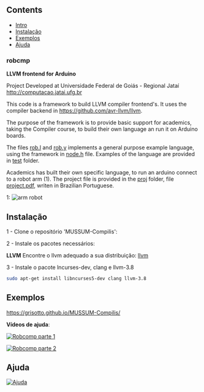 ## Contents

- [Intro](#robcmp)
- [Instalação](#Installation)
- [Exemplos](#Exemplos)
- [Ajuda](#Ajuda)


<a name="robcmp"></a>
### robcmp
**LLVM frontend for Arduino**

Project Developed at Universidade Federal de Goiás - Regional Jataí
http://computacao.jatai.ufg.br

This code is a framework to build LLVM compiler frontend's. It uses the compiler backend in https://github.com/avr-llvm/llvm.

The purpose of the framework is to provide basic support for academics, taking the Compiler course, to build their own language an run it on Arduino boards.

The files [rob.l](/rob.l) and [rob.y](/rob.l) implements a general purpose example language, using the framework in [node.h](/node.h) file. Examples of the language are provided in [test](/test) folder.

Academics has built their own specific language, to run an arduino connect to a robot arm (1). The project file is provided in the [proj](/proj) folder, file [project.pdf](/proj/project.pdf), writen in Brazilian Portuguese.


1:
![arm robot](/proj/robotarm.jpg)

<a name="Installation"></a>
## Instalação

1 - Clone o repositório 'MUSSUM-Compilis':

2 - Instale os pacotes necessários:

**LLVM** Encontre o llvm adequado a sua distribuição:
[llvm](http://apt.llvm.org/)

3 - Instale o pacote lncurses-dev, clang e llvm-3.8

```bash
sudo apt-get install libncurses5-dev clang llvm-3.8
```
<a name="Exemplos"></a>
## Exemplos

https://grisotto.github.io/MUSSUM-Compilis/

**Vídeos de ajuda**:


[![Robcomp parte 1](http://i3.ytimg.com/vi/0sjMMcToySM/hqdefault.jpg)](https://www.youtube.com/watch?v=0sjMMcToySM&list=PLgDl66NdlckmEInm5MZruTB8ny3vGkXKH&index=1 "Robcomp parte 1")

[![Robcomp parte 2](http://i3.ytimg.com/vi/tcHpQz9_d8g/hqdefault.jpg)](https://www.youtube.com/watch?v=tcHpQz9_d8g&index=2&list=PLgDl66NdlckmEInm5MZruTB8ny3vGkXKH "Robcomp parte 2")




<a name="Ajuda"></a>
## Ajuda


[![Ajuda](http://img.youtube.com/vi/mOZxzxgxUx4/mqdefault.jpg)](https://youtu.be/mOZxzxgxUx4?t=15s "Ambulância preta")




